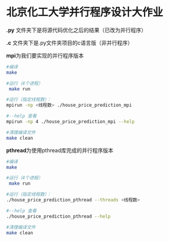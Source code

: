 # 北京化工大学并行程序设计大作业

**.py** 文件夹下是将源代码优化之后的结果（已改为并行程序）

**.c** 文件夹下是.py文件夹项目的c语言版（非并行程序）

**mpi**为我们要实现的并行程序版本

```bash
#编译
make

#运行（4个进程）
 make run

#运行（指定线程数）：
mpirun -np <线程数> ./house_price_prediction_mpi

#--help 查看
mpirun -np 4 ./house_price_prediction_mpi --help

#清理编译文件
make clean
```

**pthread**为使用pthread库完成的并行程序版本

```bash
#编译
make

#运行（4个进程）
 make run

#运行（指定线程数）：
./house_price_prediction_pthread --threads <线程数>

#--help 查看
./house_price_prediction_pthread --help

#清理编译文件
make clean
```
